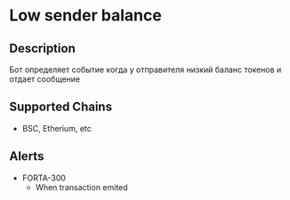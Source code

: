 # Low sender balance

## Description
Бот определяет событие когда у отправителя низкий баланс токенов и отдает сообщение
## Supported Chains

- BSC, Etherium, etc

## Alerts


- FORTA-300
  - When transaction emited
